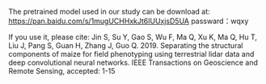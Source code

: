 The pretrained model used in our study can be download at: https://pan.baidu.com/s/1mugUCHHxkJt6IUUxjsD5UA 
passward：wqxy 



If you use it, please cite: Jin S, Su Y, Gao S, Wu F, Ma Q, Xu K, Ma Q, Hu T, Liu J, Pang S, Guan H, Zhang J, Guo Q. 2019. Separating the structural components of maize for field phenotyping using terrestrial lidar data and deep convolutional neural networks. IEEE Transactions on Geoscience and Remote Sensing, accepted: 1-15
